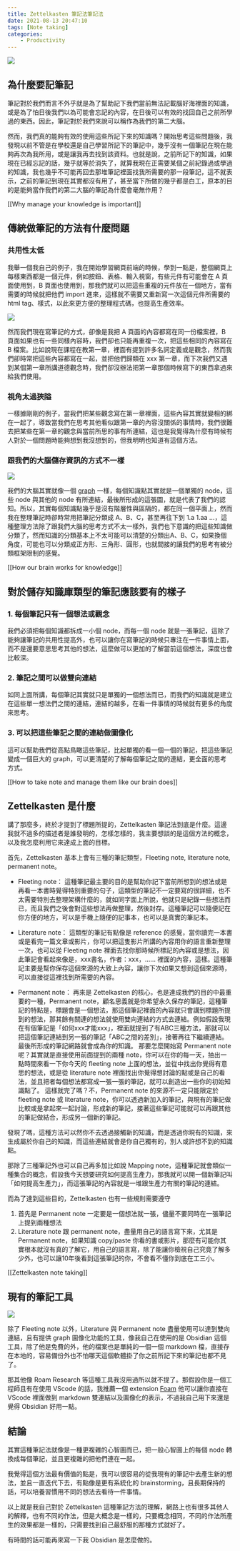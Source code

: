 ```yaml
---
title: Zettelkasten 筆記法筆記法
date: 2021-08-13 20:47:10
tags: [Note taking]
categories:
	- Productivity
---
```


![](https://miro.medium.com/max/1838/0*bgEPxNyQ4tI7F8vs.png)

 <!-- more -->

## 為什麼要記筆記

筆記對於我們而言不外乎就是為了幫助記下我們當前無法記載腦好海裡面的知識，或是為了怕日後我們以為可能會忘記的內容，在日後可以有效的找回自己之前所學過的東西。因此，筆記對於我們來說可以稱作為我們的第二大腦。

然而，我們真的能夠有效的使用這些所記下來的知識嗎？開始思考這些問題後，我發現以前不管是在學校還是自己學習所記下的筆記中，幾乎沒有一個筆記在現在能夠再次為我所用，或是讓我再去找到該資料。也就是說，之前所記下的知識，如果現在已經忘記的話，幾乎就等於消失了，就算我現在正需要某個之前紀錄過或學過的知識，我也幾乎不可能再回去那堆筆記裡面找我所需要的那一段筆記，這不就表示，之前的筆記到現在其實都沒有用了，甚至當下所做的幾乎都是白工，原本的目的是能夠當作我們的第二大腦的筆記為什麼會毫無作用？

[[Why manage your knowledge is important]]

## 傳統做筆記的方法有什麼問題

### 共用性太低

我舉一個我自己的例子，我在開始學習網頁前端的時候，學到一點是，整個網頁上每樣東西都是一個元件，例如按鈕、表格、輸入視窗，有些元件有可能會在 A 頁面使用到，B 頁面也使用到，那我們就可以把這些重複的元件放在一個地方，當有需要的時候就把他們 import 進來，這樣就不需要又重新寫一次這個元件所需要的 html tag、樣式，以此來更方便的整理程式碼，也提高生產效率。

![](https://raw.githubusercontent.com/diegohaz/reuse/master/branding/graphic.png)

然而我們現在寫筆記的方式，卻像是我把 A 頁面的內容都寫在同一份檔案裡，B 頁面如果也有一些同樣內容時，我們卻也只能再重複一次，把這些相同的內容寫在 B 檔案。比如說現在課程在教第一章，裡面有提到許多名詞定義或是觀念，然而我們卻時常把這些內容都寫在一起，並把他們歸類在 xxx 第一章，而下次我們又遇到某個第一章所講道德觀念時，我們卻沒辦法把第一章那個時候寫下的東西拿過來給我們使用。

### 視角太過狹隘

一樣據剛剛的例子，當我們把某些觀念寫在第一章裡面，這些內容其實就變相的綁在一起了，導致當我們在思考其他看似跟第一章的內容沒關係的事情時，我們很難去把某些在第一章的觀念與當前所思的事有所連結，這也是我覺得為什麼有時候有人對於一個問題時能夠想到我沒想到的，但我明明也知道有這個方法。

### 跟我們的大腦儲存資訊的方式不一樣

![](https://graphstream-project.org/media/img/randomWalk.png)

我們的大腦其實就像一個 [graph](https://blog.chairco.me/posts/2017/05/algorithm%20directed%20acyclic%20graph.html) 一樣，每個知識點其實就是一個單獨的 node，這些 node 與其他的 node 有所連結，最後所形成的這張圖，就是代表了我們的認知。所以，其實每個知識點幾乎是沒有階層性與區隔的，都在同一個平面上，然而我在整理筆記時卻時常用把筆記分類成 A、B、C，甚至再往下到 1.a 1.aa ...，這種整理方法除了跟我們大腦的思考方式不太一樣外，我們也下意識的把這些知識做分類了，然而知識的分類基本上不太可能可以清楚的分類出A、B、C，如果換個角度，可能也可以分類成正方形、三角形、圓形，也就間接的讓我們的思考有被分類框架限制的感覺。

[[How our brain works for knowledge]]

## 對於儲存知識庫類型的筆記應該要有的樣子

### 1. 每個筆記只有一個想法或觀念

我們必須把每個知識都拆成一小個 node，而每一個 node 就是一張筆記，這除了能夠讓筆記的共用性提高外，也可以讓你在寫筆記的時候只專注在一件事情上面，而不是還要意思思考其他的想法，這麼做可以更加的了解當前這個想法，深度也會比較深。

### 2. 筆記之間可以做雙向連結

如同上面所講，每個筆記其實就只是單獨的一個想法而已，而我們的知識就是建立在這些單一想法們之間的連結，連結的越多，在看一件事情的時候就有更多的角度來思考。

### 3. 可以把這些筆記之間的連結做圖像化

這可以幫助我們從高點鳥瞰這些筆記，比起單獨的看一個一個的筆記，把這些筆記變成一個巨大的 graph，可以更清楚的了解每個筆記之間的連結，更全面的思考方式。

[[How to take note and manage them like our brain does]]

## Zettelkasten 是什麼

講了那麼多，終於才提到了標題所提的，Zettelkasten 筆記法到底是什麼。這邊我就不過多的描述者是誰發明的，怎樣怎樣的，我主要想談的是這個方法的概念，以及我怎麼利用它來達成上面的目標。

首先，Zettelkasten 基本上會有三種的筆記類型，Fleeting note, literature note, permanent note。

- Fleeting note：
這種筆記最主要的目的是幫助你記下當前所想到的想法或是再看一本書時覺得特別重要的句子，這類型的筆記不一定要寫的很詳細，也不太需要特別去整理架構什麼的，就如同字面上所說，他就只是紀錄一些想法而已，而且我們之後會對這些想法再做整理，然後封存。這種筆記可以隨便記在你方便的地方，可以是手機上隨便的記事本，也可以是真實的筆記本。

- Literature note：
這類型的筆記有點像是 reference 的感覺，當你讀完一本書或是看完一篇文章或影片，你可以把這隻影片所講的內容用你的語言重新整理一次，也可以從 Fleeting note 裡面去找你那時候所標記的內容或是想法，因此筆記會看起來像是，xxx書名，作者：xxx，...... 裡面的內容，這樣。這種筆記主要是幫你保存這個來源的大致上內容，讓你下次如果又想到這個來源時，可以直接從這裡找到所需要的內容。

- Permanent note：
再來是 Zettelkasten 的核心，也是達成我們的目的中最重要的一種，Permanent note，顧名思義就是你希望永久保存的筆記，這種筆記的特點是，標題會是一個想法，那這個筆記裡面的內容就只會講到標題所提到的想法，那其餘有關連的想法就使用雙向連結的方式去連結。例如假設我現在有個筆記是「如何xxx才能xxx」，裡面就提到了有ABC三種方法，那就可以把這個筆記連結到另一張的筆記「ABC之間的差別」，接著再往下繼續連結。最後所形成的筆記網路就會成為你的知識。
那要怎麼開始寫 Permanent note 呢？其實就是直接使用前面提到的兩種 note，你可以在你的每一天，抽出一點時間來看一下你今天的 fleeting note 上面的想法，並從中找出你覺得有意思的想法，或是從 literature note 裡面找出你覺得想討論的點或是自己的看法，並且把者每個想法都寫成一張一張的筆記，就可以創造出一些你的初始知識點了。
這樣就完了嗎？不，Permanent note 的來源不一定只能限定於 fleeting note 或 literature note，你可以透過新加入的筆記，與現有的筆記做比較或是拿起來一起討論，形成新的筆記，接著這些筆記可能就可以再跟其他的筆記做結合，形成另一個新的筆記。

發現了嗎，這種方法可以然你不去透過接觸新的知識，而是透過你現有的知識，來生成屬於你自己的知識，而這些連結就會是你自己獨有的，別人或許想不到的知識點。

那除了三種筆記外也可以自己再多加比如說 Mapping note，這種筆記就會類似一種集合的概念，假設我今天想要研究如何提高生產力，那我就可以開一個新筆記叫「如何提高生產力」，而這張筆記的內容就是一堆跟生產力有關的筆記的連結。

而為了達到這些目的，Zettelkasten 也有一些規則需要遵守
1. 首先是 Permanent note 一定要是一個想法就一張，儘量不要同時在一張筆記上提到兩種想法
2. Literature note 跟 permanent note，盡量用自己的語言寫下來，尤其是 Permanent note，如果知識 copy/paste 你看的書或影片，那麼有可能你其實根本就沒有真的了解它，用自己的語言寫，除了能讓你檢視自己究竟了解多少外，也可以讓10年後看到這張筆記的你，不會看不懂你到底在工三小。

[[Zettelkasten note taking]]

## 現有的筆記工具

![](https://cosmonaut-storage.s3.amazonaws.com/846877108225678_hero-image.png)

除了 Fleeting note 以外，Literature 與 Permanent note 盡量使用可以達到雙向連結，且有提供 graph 圖像化功能的工具，像我自己在使用的是 Obsidian 這個工具，除了他是免費的外，他的檔案也是單純的一個一個 markdown 檔，直接存在本地的，容易備份外也不怕哪天這個軟體掛了你之前所記下來的筆記也都不見了。

那其他像 Roam Research 等這種工具我沒用過所以就不提了。那假設你是一個工程師且有在使用 VScode 的話，我推薦一個 extension [Foam](https://foambubble.github.io/foam/) 他可以讓你直接在 VScode 裡面做到 markdown 雙連結以及圖像化的表示，不過我自己用下來還是覺得 Obsidian 好用一點。


## 結論

其實這種筆記法就像是一種更複雜的心智圖而已，把一般心智圖上的每個 node 轉換成每個筆記，並且更複雜的把他們連在一起。

我覺得這個方法最有價值的點是，我可以很容易的從我現有的筆記中去產生新的想法，並且一直迭代下去，有點像是更有系統化的 brainstorming，且長期保持的話，可以培養習慣用不同的想法去看待一件事情。

以上就是我自己對於 Zettelkasten 這種筆記方法的理解，網路上也有很多其他人的解釋，也有不同的作法，但是大概念是一樣的，只要概念相同，不同的作法所產生的效果都是一樣的，只需要找到自己最舒服的那種方式就好了。

有時間的話可能再來寫一下我 Obsidian 是怎麼做的。
